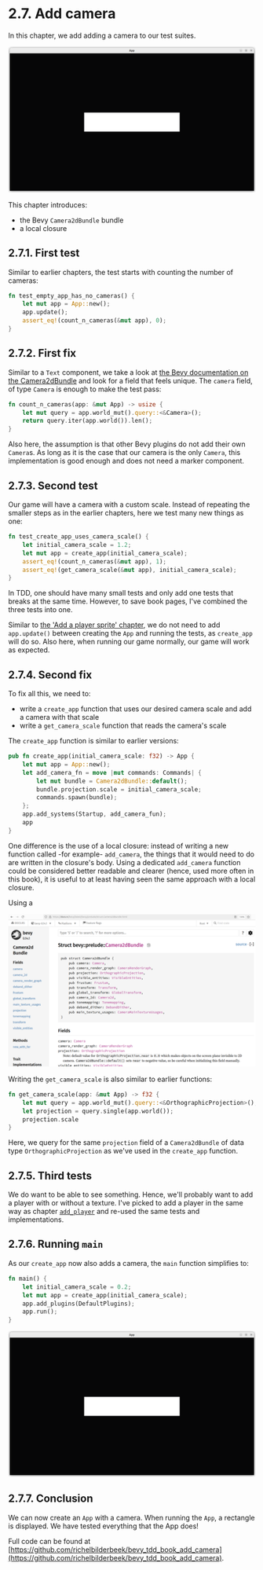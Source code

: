 # 2.7. Add camera

In this chapter, we add adding a camera to our test suites.

![Our 'add_camera' game](add_camera.png)

This chapter introduces:

- the Bevy `Camera2dBundle` bundle
- a local closure

## 2.7.1. First test

Similar to earlier chapters, the test starts with
counting the number of cameras:

```rust
fn test_empty_app_has_no_cameras() {
    let mut app = App::new();
    app.update();
    assert_eq!(count_n_cameras(&mut app), 0);
}
```

## 2.7.2. First fix

Similar to a `Text` component, we take a look
at [the Bevy documentation on the Camera2dBundle](https://docs.rs/bevy/latest/bevy/prelude/struct.Camera2dBundle.html)
and look for a field that feels unique. The `camera` field, of type `Camera`
is enough to make the test pass:

```rust
fn count_n_cameras(app: &mut App) -> usize {
    let mut query = app.world_mut().query::<&Camera>();
    return query.iter(app.world()).len();
}
```

Also here, the assumption is that other Bevy plugins do not add
their own `Camera`s. As long as it is the case that our camera is the
only `Camera`, this implementation is good enough and does not need
a marker component.

## 2.7.3. Second test

Our game will have a camera with a custom scale.
Instead of repeating the smaller steps as in the earlier chapters,
here we test many new things as one:

```rust
fn test_create_app_uses_camera_scale() {
    let initial_camera_scale = 1.2;
    let mut app = create_app(initial_camera_scale);
    assert_eq!(count_n_cameras(&mut app), 1);
    assert_eq!(get_camera_scale(&mut app), initial_camera_scale);
}
```

In TDD, one should have many small tests and only add one tests that breaks
at the same time. However, to save book pages, I've combined the three
tests into one.

Similar to [the 'Add a player sprite' chapter](add_player_sprite.md),
we do not need to add `app.update()` between creating the `App`
and running the tests, as `create_app` will do so.
Also here, when running our game normally,
our game will work as expected.

## 2.7.4. Second fix

To fix all this, we need to:

- write a `create_app` function that uses our desired camera scale
  and add a camera with that scale
- write a `get_camera_scale` function that reads the camera's scale

The `create_app` function is similar to earlier versions:

```rust
pub fn create_app(initial_camera_scale: f32) -> App {
    let mut app = App::new();
    let add_camera_fn = move |mut commands: Commands| {
        let mut bundle = Camera2dBundle::default();
        bundle.projection.scale = initial_camera_scale;
        commands.spawn(bundle);
    };
    app.add_systems(Startup, add_camera_fun);
    app
}
```

One difference is the use of a local closure: instead of writing
a new function called -for example- `add_camera`, the things that
it would need to do are written in the closure's body.
Using a dedicated `add_camera` function could be considered
better readable and clearer (hence, used more often in this book),
it is useful to at least having seen the same approach with a local closure.

Using a 

![The Bevy `Camera2dBundle` documentation](camera2dbundle_documentation.png)

Writing the `get_camera_scale` is also similar to earlier functions:

```rust
fn get_camera_scale(app: &mut App) -> f32 {
    let mut query = app.world_mut().query::<&OrthographicProjection>();
    let projection = query.single(app.world());
    projection.scale
}
```

Here, we query for the same `projection` field of a `Camera2dBundle`
of data type `OrthographicProjection` as we've used in the `create_app`
function.

## 2.7.5. Third tests

We do want to be able to see something. Hence, we'll probably want to
add a player with or without a texture. I've picked to add
a player in the same way as chapter [`add_player`](add_player.md)
and re-used the same tests and implementations.

## 2.7.6. Running `main`

As our `create_app` now also adds a camera, the `main` function
simplifies to:

```rust
fn main() {
    let initial_camera_scale = 0.2;
    let mut app = create_app(initial_camera_scale);
    app.add_plugins(DefaultPlugins);
    app.run();
}
```

![The camera has zoomed in](add_camera.png)

## 2.7.7. Conclusion

We can now create an `App` with a camera.
When running the `App`, a rectangle is displayed.
We have tested everything that the App does!

Full code can be found at [https://github.com/richelbilderbeek/bevy_tdd_book_add_camera](https://github.com/richelbilderbeek/bevy_tdd_book_add_camera).
